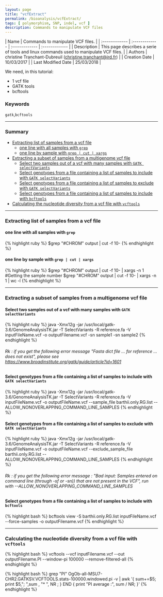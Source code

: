```yaml
---
layout: page
title: "vcfExtract"
permalink: /bioanalysis/vcfExtract/
tags: [ polymorphism, SNP, indel, vcf ]
description: Commands to manipulate VCF files
---
```

| Name | Commands to manipulate VCF files. |
| :------------- | :------------- | :------------- | :------------- |
| Description | This page describes a serie of tools and linux commands used to manipulate VCF files. |
| Authors | christine Tranchant-Dubreuil (christine.tranchant@ird.fr)  |
| Creation Date | 10/03/2017 |
| Last Modified Date | 25/03/2018 |

We need, in this tutorial:
* 1 vcf file
* GATK tools
* bcftools

### Keywords 
`gatk`,`bcftools`

-----------------------

### Summary

- [Extracting list of samples from a vcf file](#sample-list)
  - [one line with all samples with `grep`](#sample-list1)
  - [one line by sample with `grep | cut | xargs`](#sample-list1)
- [Extracting a subset of samples from a multigenome vcf file](#sample-from-vcf-gatk)
  - [Select two samples out of a vcf with many samples with `GATK selectVariants`](#sample-from-vcf-gatk1)
  - [Select genotypes from a file containing a list of samples to include with `GATK selectVariants`](#sample-from-vcf-gatk2)
  - [Select genotypes from a file containing a list of samples to exclude with `GATK selectVariants`](#sample-from-vcf-gatk3)
  - [Select genotypes from a file containing a list of samples to include with `bcftools`](#sample-from-vcf-bcftools1)
- [Calculating the nucleotide diversity from a vcf file with `vcftools`](#calculating-pi)

-----------------------

<a name="sample-list"></a>
### Extracting list of samples from a vcf file 

<a name="sample-list1"></a>
#### one line with all samples with `grep`
{% highlight ruby %}
$grep "#CHROM" output | cut -f 10-
{% endhighlight %}

<a name="sample-list2"></a>
#### one line by sample with `grep | cut | xargs`

{% highlight ruby %}
$grep "#CHROM" output | cut -f 10- | xargs -n 1
#Getting the sample number
$grep "#CHROM" output | cut -f 10- | xargs -n 1 | wc -l
{% endhighlight %}

-----------------------

<a name="sample-from-vcf-gatk"></a>
### Extracting a subset of samples from a multigenome vcf file 

<a name="sample-from-vcf-gatk1"></a>
#### Select two samples out of a vcf with many samples with `GATK selectVariants`

{% highlight ruby %}
java -Xmx12g -jar /usr/local/gatk-3.6/GenomeAnalysisTK.jar -T SelectVariants -R reference.fa -V inputFileName.vcf -o outputFilename.vcf -sn sample1 -sn sample2
{% endhighlight %}

###### Rk : if you get the following error message "_Fasta dict file ... for reference ... does not exist_", please see https://www.broadinstitute.org/gatk/guide/article?id=1601

<a name="sample-from-vcf-gatk2"></a>
#### Select genotypes from a file containing a list of samples to include with `GATK selectVariants`

{% highlight ruby %}
java -Xmx12g -jar /usr/local/gatk-3.6/GenomeAnalysisTK.jar -T SelectVariants -R reference.fa -V inputFileName.vcf -o outputFileName.vcf --sample_file barthii.only.RG.list  --ALLOW_NONOVERLAPPING_COMMAND_LINE_SAMPLES
{% endhighlight %}

<a name="sample-from-vcf-gatk3"></a>
#### Select genotypes from a file containing a list of samples to exclude with `GATK selectVariants`

{% highlight ruby %}
java -Xmx12g -jar /usr/local/gatk-3.6/GenomeAnalysisTK.jar -T SelectVariants -R reference.fa -V inputFileName.vcf -o outputFileName.vcf --exclude_sample_file barthii.only.RG.list  --ALLOW_NONOVERLAPPING_COMMAND_LINE_SAMPLES
{% endhighlight %}

###### Rk : if you get the following error message : "_Bad input: Samples entered on command line (through -sf or -sn)) that are not present in the VCF_", run with --ALLOW_NONOVERLAPPING_COMMAND_LINE_SAMPLES

<a name="sample-from-vcf-bcftools1"></a>
#### Select genotypes from a file containing a list of samples to include with `bcftools`

{% highlight bash %}
bcftools view -S barthii.only.RG.list inputFileName.vcf --force-samples -o outputFilename.vcf
{% endhighlight %}

-----------------------

<a name="calculating-pi"></a>
### Calculating the nucleotide diversity from a vcf file with `vcftools`

{% highlight bash %}
vcftools --vcf inputFilename.vcf  --out outputFilename.PI  --window-pi 100000 --remove-filtered-all
{% endhighlight %}

{% highlight bash %}
grep "PI" OgOb-all-MSU7-CHR2.GATKSV.VCFTOOLS.stats-100000.windowed.pi -v | awk '{ sum+=$5; print $5,"; ",sum , "* ", NR ; } END { print "PI average :", sum / NR; }'
{% endhighlight %}
